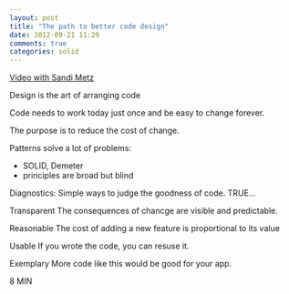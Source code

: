 ```yaml
---
layout: post
title: "The path to better code design"
date: 2012-09-21 11:29
comments: true
categories: solid
---
```


[Video with Sandi Metz](http://vimeo.com/26330100)

Design is the art of arranging code

Code needs to work today just once and be easy to change forever.

The purpose is to reduce the cost of change.

Patterns solve a lot of problems:
- SOLID, Demeter
- principles are broad but blind

Diagnostics:
Simple ways to judge the goodness of code.
TRUE...

Transparent
The consequences of chancge are visible and predictable.

Reasonable
The cost of adding a new feature is proportional to its value

Usable
If you wrote the code, you can resuse it.

Exemplary
More code like this would be good for your app.

8 MIN


